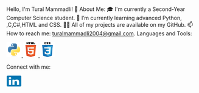 Hello, I'm Tural Mammadli! 👋
About Me:
🎓 I'm currently a Second-Year Computer Science student.
🌱 I’m currently learning advanced Python, ,C,C#,HTML and CSS.
👨‍💻 All of my projects are available on my GitHub.
📫 How to reach me: turalmammadli2004@gmail.com.
Languages and Tools:
<p align="left"> 
    <a href="https://www.python.org" target="_blank"> <img src="https://raw.githubusercontent.com/devicons/devicon/master/icons/python/python-original.svg" alt="python" width="40" height="40"/> </a> 
    <a href="https://www.w3.org/html/" target="_blank"> <img src="https://raw.githubusercontent.com/devicons/devicon/master/icons/html5/html5-original-wordmark.svg" alt="html5" width="40" height="40"/> </a> 
    <a href="https://www.w3schools.com/css/" target="_blank"> <img src="https://raw.githubusercontent.com/devicons/devicon/master/icons/css3/css3-original-wordmark.svg" alt="css3" width="40" height="40"/> </a> 
</p>
Connect with me:
<p align="left">
<a href="https://www.linkedin.com/in/tural-mammadli-a52697224/" target="blank"><img align="center" src="https://raw.githubusercontent.com/devicons/devicon/master/icons/linkedin/linkedin-original.svg" alt="your-linkedin" height="30" width="40" /></a>
</p>
